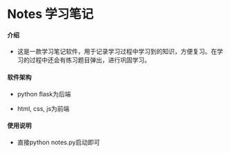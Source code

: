 # Notes 学习笔记

#### 介绍

- 这是一款学习笔记软件，用于记录学习过程中学习到的知识，方便复习。在学习的过程中还会有练习题目弹出，进行巩固学习。

#### 软件架构

- python flask为后端

- html, css, js为前端

#### 使用说明

- 直接python notes.py启动即可